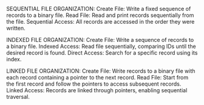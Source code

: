 SEQUENTIAL FILE ORGANIZATION:
Create File: Write a fixed sequence of records to a binary file.
Read File: Read and print records sequentially from the file.
Sequential Access: All records are accessed in the order they were written.

INDEXED FILE ORGANIZATION:
Create File: Write a sequence of records to a binary file.
Indexed Access: Read file sequentially, comparing IDs until the desired record is found.
Direct Access: Search for a specific record using its index.

LINKED FILE ORGANIZATION:
Create File: Write records to a binary file with each record containing a pointer to the next record.
Read File: Start from the first record and follow the pointers to access subsequent records.
Linked Access: Records are linked through pointers, enabling sequential traversal.